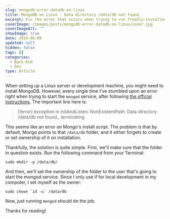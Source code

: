 ```yaml
---
slug: mongodb-error-datadb-on-linux
title: MongoDB on Linux - Data directory /data/db not found
excerpt: Fix the error that occurs when trying to run freshly-installed MongoDB on a Linux machine.
coverImage: /images/posts/mongodb-error-datadb-on-linux/cover.jpg
coverImageAlt: ""
showImage: true
date: 2019-06-09
updated: null
hidden: false
tags: []
categories:
  - Back-End
  - Dev
type: Article
---
```


When setting up a Linux server or development machine, you might need to install MongoDB. However, every single time I've stumbled upon an error right when trying to start the `mongod` service, after following [the official instructions](https://docs.mongodb.com/manual/tutorial/install-mongodb-on-ubuntu/). The important line here is:

> [!error]
> exception in initAndListen: NonExistentPath: Data directory /data/db not found., terminating

This seems like an error on Mongo's install script. The problem is that by default, Mongo points to that `/data/db` folder, and it either forgets to create or set ownership of it on installation.

Thankfully, the solution is quite simple. First, we'll make sure that the folder in question exists. Run the following command from your Terminal:

```shell
sudo mkdir -p /data/db/
```

And then, we'll set the ownership of the folder to the user that's going to start the mongod service. Since I only use if for local development in my computer, I set myself as the owner:

```shell
sudo chown `id -u` /data/db
```

Now, just running `mongod` should do the job.

Thanks for reading!
